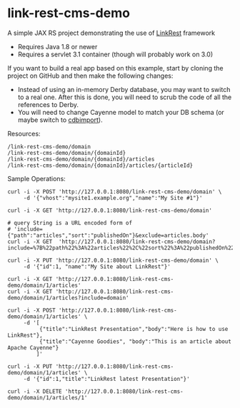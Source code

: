 # link-rest-cms-demo
A simple JAX RS project demonstrating the use of [LinkRest](https://github.com/nhl/link-rest) framework

* Requires Java 1.8 or newer
* Requires a servlet 3.1 container (though will probably work on 3.0) 

If you want to build a real app based on this example, start by cloning the project on GitHub and then make the following changes:

* Instead of using an in-memory Derby database, you may want to switch to a real one. After this is done, you will need to scrub the code of all the references to Derby.
* You will need to change Cayenne model to match your DB schema (or maybe switch to [cdbimport](http://cayenne.apache.org/docs/3.1/cayenne-guide/including-cayenne-in-project.html#maven-projects)).

Resources:

	/link-rest-cms-demo/domain
	/link-rest-cms-demo/domain/{domainId}
	/link-rest-cms-demo/domain/{domainId}/articles
	/link-rest-cms-demo/domain/{domainId}/articles/{articleId}

Sample Operations:

    curl -i -X POST 'http://127.0.0.1:8080/link-rest-cms-demo/domain' \
         -d '{"vhost":"mysite1.example.org","name":"My Site #1"}'
         
    curl -i -X GET 'http://127.0.0.1:8080/link-rest-cms-demo/domain'
    
    # query String is a URL encoded form of 
    # 'include={"path":"articles","sort":"publishedOn"}&exclude=articles.body'
    curl -i -X GET  'http://127.0.0.1:8080/link-rest-cms-demo/domain?include=%7B%22path%22%3A%22articles%22%2C%22sort%22%3A%22publishedOn%22%7D&exclude=articles.body'
         
    curl -i -X PUT 'http://127.0.0.1:8080/link-rest-cms-demo/domain' \
         -d '{"id":1, "name":"My Site about LinkRest"}'

    curl -i -X GET 'http://127.0.0.1:8080/link-rest-cms-demo/domain/1/articles'
    curl -i -X GET 'http://127.0.0.1:8080/link-rest-cms-demo/domain/1/articles?include=domain'
    
    curl -i -X POST 'http://127.0.0.1:8080/link-rest-cms-demo/domain/1/articles' \
         -d '[
              {"title":"LinkRest Presentation","body":"Here is how to use LinkRest"},
              {"title":"Cayenne Goodies", "body":"This is an article about Apache Cayenne"}
             ]'
             
    curl -i -X PUT 'http://127.0.0.1:8080/link-rest-cms-demo/domain/1/articles' \
         -d '{"id":1,"title":"LinkRest latest Presentation"}'
         
    curl -i -X DELETE 'http://127.0.0.1:8080/link-rest-cms-demo/domain/1/articles/1'
